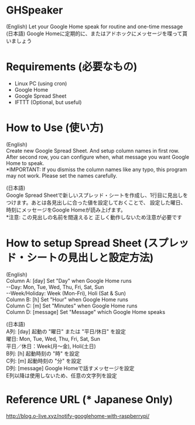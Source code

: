 # GHSpeaker

(English) Let your Google Home speak for routine and one-time message<br>
(日本語) Google Homeに定期的に、またはアドホックにメッセージを喋って貰いましょう

# Requirements (必要なもの)

- Linux PC (using cron)
- Google Home
- Google Spread Sheet
- IFTTT (Optional, but useful)

# How to Use (使い方)

(English)<br>
Create new Google Spread Sheet. And setup column names in first row. After second row, you can configure when, what message you want Google Home to speak.<br>
*IMPORTANT: If you dismiss the column names like any typo, this program may not work. Please set the names carefully.

(日本語)<br>
Google Spread Sheetで新しいスプレッド・シートを作成し、1行目に見出しをつけます。あとは各見出しに合った値を設定しておくことで、 設定した曜日、時刻にメッセージをGoogle Homeが読み上げます。<br>
*注意: この見出しの名前を間違えると 正しく動作しないため注意が必要です

# How to setup Spread Sheet (スプレッド・シートの見出しと設定方法)

(English)<br>
Column A: [day] Set "Day" when Google Home runs<br>
    --Day: Mon, Tue, Wed, Thu, Fri, Sat, Sun<br>
    --Week/Holiday: Week (Mon-Fri), Holi (Sat & Sun)<br>
Column B: [h] Set "Hour" when Google Home runs<br>
Column C: [m] Set "Minutes" when Google Home runs<br>
Column D: [message] Set "Message" which Google Home speaks<br>

(日本語)<br>
A列: [day] 起動の "曜日" または "平日/休日" を設定<br>
    曜日: Mon, Tue, Wed, Thu, Fri, Sat, Sun<br>
    平日／休日：Week(月～金), Holi(土日)<br>
B列: [h] 起動時刻の "時" を設定<br>
C列: [m] 起動時刻の "分" を設定<br>
D列: [message] Google Homeで話すメッセージを設定<br>
E列以降は使用しないため、任意の文字列を設定

# Reference URL (* Japanese Only)

http://blog.o-live.xyz/notify-googlehome-with-raspberrypi/
